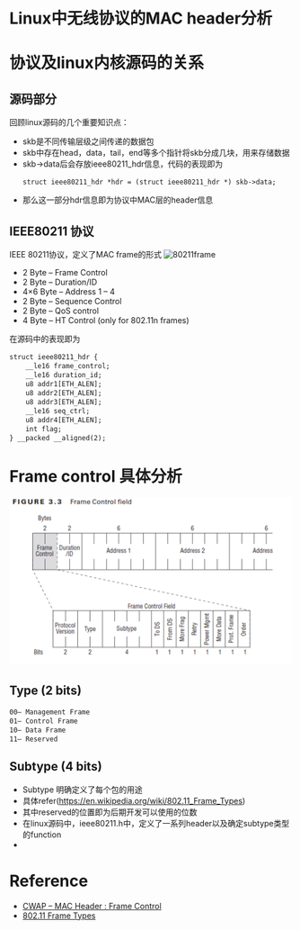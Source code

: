 # Linux中无线协议的MAC header分析


# 协议及linux内核源码的关系
## 源码部分
回顾linux源码的几个重要知识点：
- skb是不同传输层级之间传递的数据包
- skb中存在head，data，tail，end等多个指针将skb分成几块，用来存储数据
- skb->data后会存放ieee80211_hdr信息，代码的表现即为
  ```
  struct ieee80211_hdr *hdr = (struct ieee80211_hdr *) skb->data;
  ```
- 那么这一部分hdr信息即为协议中MAC层的header信息
## IEEE80211 协议
IEEE 80211协议，定义了MAC frame的形式
![80211frame](../../../static/images/802.11_frame.png)

- 2 Byte – Frame Control
- 2 Byte – Duration/ID
- 4×6 Byte – Address 1 – 4
- 2 Byte – Sequence Control
- 2 Byte – QoS control
- 4 Byte – HT Control (only for 802.11n frames)

在源码中的表现即为
```
struct ieee80211_hdr {
	__le16 frame_control;
	__le16 duration_id;
	u8 addr1[ETH_ALEN];
	u8 addr2[ETH_ALEN];
	u8 addr3[ETH_ALEN];
	__le16 seq_ctrl;
	u8 addr4[ETH_ALEN];
	int flag;
} __packed __aligned(2);
```

# Frame control 具体分析
![mac-framecontrol-04](/images/cwap-mac-framecontrol-04.png)
## Type (2 bits)
```
00– Management Frame
01– Control Frame
10– Data Frame
11– Reserved
```
## Subtype (4 bits)
- Subtype 明确定义了每个包的用途
- 具体refer(https://en.wikipedia.org/wiki/802.11_Frame_Types)
- 其中reserved的位置即为后期开发可以使用的位数
- 在linux源码中，ieee80211.h中，定义了一系列header以及确定subtype类型的function
- 
# Reference
- [CWAP – MAC Header : Frame Control](https://mrncciew.com/2014/09/27/cwap-mac-header-frame-control/)
- [802.11 Frame Types](https://en.wikipedia.org/wiki/802.11_Frame_Types)


